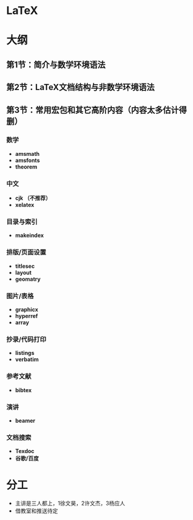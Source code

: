 # LaTeX

# 大纲

## 第1节：简介与数学环境语法


## 第2节：LaTeX文档结构与非数学环境语法


## 第3节：常用宏包和其它高阶内容（内容太多估计得删）

### 数学
- **amsmath**
- **amsfonts**
- **theorem**

### 中文
- **cjk （不推荐）**
- **xelatex**

### 目录与索引
- **makeindex**

### 排版/页面设置
- **titlesec**
- **layout**
- **geomatry**

### 图片/表格
- **graphicx**
- **hyperref**
- **array**

### 抄录/代码打印
- **listings**
- **verbatim**

### 参考文献
- **bibtex**

### 演讲
- **beamer**

### 文档搜索
- **Texdoc**
- **谷歌/百度**

# 分工

* 主讲是三人都上，1徐文昊，2许文杰，3杨应人
* 借教室和推送待定
